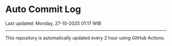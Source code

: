 # Auto Commit Log

Last updated: Monday, 27-10-2025 01:17 WIB

---

This repository is automatically updated every 2 hour using GitHub Actions.
